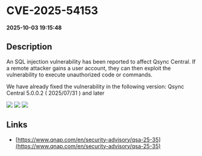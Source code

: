 # CVE-2025-54153

**2025-10-03 19:15:48**

## Description
An SQL injection vulnerability has been reported to affect Qsync Central. If a remote attacker gains a user account, they can then exploit the vulnerability to execute unauthorized code or commands.

We have already fixed the vulnerability in the following version:
Qsync Central 5.0.0.2 ( 2025/07/31 ) and later

![](https://img.shields.io/static/v1?label=Score&message=8.6&color=red)
![](https://img.shields.io/static/v1?label=Severity&message=HIGH&color=red)
![](https://img.shields.io/static/v1?label=CWE&message=SQL&color=green)

## Links
- [https://www.qnap.com/en/security-advisory/qsa-25-35](https://www.qnap.com/en/security-advisory/qsa-25-35)
